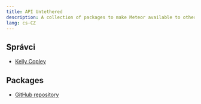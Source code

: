 ```yaml
---
title: API Untethered
description: A collection of packages to make Meteor available to other environments.
lang: cs-CZ
---
```


## Správci
* [Kelly Copley](https://github.com/sponsors/copleykj/)

## Packages
- [GitHub repository](https://github.com/Meteor-Community-Packages/meteor-api-untethered)
